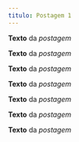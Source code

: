 ```yaml
---
titulo: Postagem 1
---
```

**Texto** da *postagem*

**Texto** da *postagem*

**Texto** da *postagem*

**Texto** da *postagem*

**Texto** da *postagem*

**Texto** da *postagem*

**Texto** da *postagem*